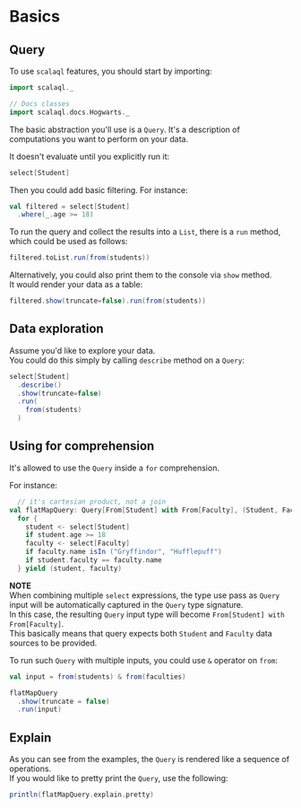 # Basics

## Query

To use `scalaql` features, you should start by importing:

```scala mdoc
import scalaql._

// Docs classes
import scalaql.docs.Hogwarts._
```

The basic abstraction you'll use is a `Query`.
It's a description of computations you want to perform on your data.

It doesn't evaluate until you explicitly run it:

```scala mdoc
select[Student]
```

Then you could add basic filtering. For instance:

```scala mdoc
val filtered = select[Student]
  .where(_.age >= 18)
```

To run the query and collect the results into a `List`, there is a `run` method, which could be used as follows:

```scala mdoc
filtered.toList.run(from(students))
```

Alternatively, you could also print them to the console via `show` method.  
It would render your data as a table:

```scala mdoc
filtered.show(truncate=false).run(from(students))
```

## Data exploration

Assume you'd like to explore your data.  
You could do this simply by calling `describe` method on a `Query`:

```scala mdoc
select[Student]
  .describe()
  .show(truncate=false)
  .run(
    from(students)
  )
```

## Using for comprehension

It's allowed to use the `Query` inside a `for` comprehension.

For instance:

```scala mdoc
  // it's cartesian product, not a join
val flatMapQuery: Query[From[Student] with From[Faculty], (Student, Faculty)] = 
  for {
    student <- select[Student]
    if student.age >= 18
    faculty <- select[Faculty]
    if faculty.name isIn ("Gryffindor", "Hufflepuff")
    if student.faculty == faculty.name
  } yield (student, faculty)
```

**NOTE**  
When combining multiple `select` expressions, the type use pass as `Query` input will be automatically captured in
the `Query` type signature.  
In this case, the resulting `Query` input type will become `From[Student] with From[Faculty]`.  
This basically means that query expects both `Student` and `Faculty` data sources to be provided.

To run such `Query` with multiple inputs, you could use `&` operator on `from`:

```scala mdoc
val input = from(students) & from(faculties)
```

```scala mdoc
flatMapQuery
  .show(truncate = false)
  .run(input)
```

## Explain
As you can see from the examples, the `Query` is rendered like a sequence of operations.  
If you would like to pretty print the `Query`, use the following:

```scala mdoc
println(flatMapQuery.explain.pretty)
```